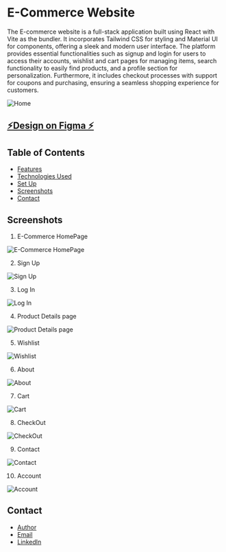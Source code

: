 # E-Commerce Website

The E-commerce website is a full-stack application built using React with Vite as the bundler. It incorporates Tailwind CSS for styling and Material UI for components, offering a sleek and modern user interface. The platform provides essential functionalities such as signup and login for users to access their accounts, wishlist and cart pages for managing items, search functionality to easily find products, and a profile section for personalization. Furthermore, it includes checkout processes with support for coupons and purchasing, ensuring a seamless shopping experience for customers.

<img  src="public/assets/Screenshots/0.png" alt="Home">

## [⚡️Design on Figma ⚡️](https://www.figma.com/file/yn2DFQJla0UiSMvomFsqwT/E-Commerce-Website-%D9%90Almdrasa?type=design&mode=design&t=fqPRRAQH5lDJGmoY-0)

## Table of Contents

- [Features](#features)
- [Technologies Used](#technologies-used)
- [Set Up ](#set-up)
- [Screenshots](#screenshots)
- [Contact](#contact)

## Screenshots
1. E-Commerce HomePage
  <img  src="public/Screenshots/E-Commerce HomePage.jpg" alt="E-Commerce HomePage">

2. Sign Up
  <img  src="public\Screenshots\Sign Up.jpg" alt="Sign Up">

3. Log In
  <img  src="public/Screenshots/Log In.jpg" alt="Log In">

4. Product Details page
  <img  src="public/Screenshots/Product Details page.jpg" alt="Product Details page">

5. Wishlist
  <img  src="public/Screenshots/Wishlist.jpg" alt="Wishlist">

6. About
  <img  src="public/Screenshots/About.jpg" alt="About">

7. Cart
  <img  src="public/Screenshots/Cart.jpg" alt="Cart">

8. CheckOut
  <img  src="public/Screenshots/CheckOut.jpg" alt="CheckOut">

9. Contact
  <img  src="public/Screenshots/Contact.jpg" alt="Contact">

10. Account
  <img  src="public/Screenshots/Account.jpg" alt="Account">


## Contact

- [Author](https://github.com/Ah-Fayyad/)
- [Email](ahfayyad.m@gmail.com)
- [LinkedIn](https://www.linkedin.com/in/ahmed-fayyad-97a727265?trk=contact-info)